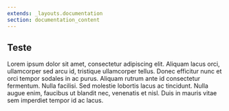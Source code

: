 ```yaml
---
extends: _layouts.documentation
section: documentation_content
---
```


## Teste

Lorem ipsum dolor sit amet, consectetur adipiscing elit. Aliquam lacus orci, ullamcorper sed arcu id, tristique ullamcorper tellus. Donec efficitur nunc et orci tempor sodales in ac purus. Aliquam rutrum ante id consectetur fermentum. Nulla facilisi. Sed molestie lobortis lacus ac tincidunt. Nulla augue enim, faucibus ut blandit nec, venenatis et nisl. Duis in mauris vitae sem imperdiet tempor id ac lacus.